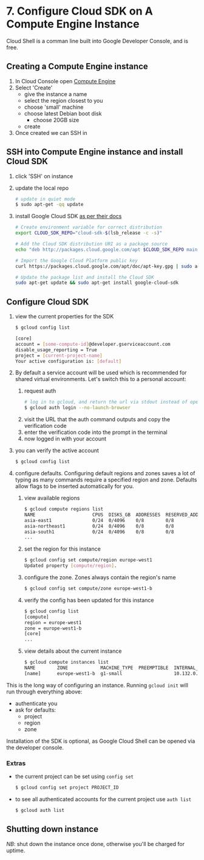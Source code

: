 # 7. Configure Cloud SDK on A Compute Engine Instance

Cloud Shell is a comman line built into Google Developer Console, and is free.

## Creating a Compute Engine instance

1. In Cloud Console open [Compute Engine](https://console.cloud.google.com/compute)
2. Select 'Create'
    - give the instance a name
    - select the region closest to you
    - choose 'small' machine
    - choose latest Debian boot disk
        - choose 20GB size
    - create
3. Once created we can SSH in

## SSH into Compute Engine instance and install Cloud SDK

1. click 'SSH' on instance
2. update the local repo

    ```bash
    # update in quiet mode
    $ sudo apt-get -qq update
    ```
3. install Google Cloud SDK [as per their docs](https://cloud.google.com/sdk/docs/quickstart-debian-ubuntu)

    ```bash
    # Create environment variable for correct distribution
    export CLOUD_SDK_REPO="cloud-sdk-$(lsb_release -c -s)"

    # Add the Cloud SDK distribution URI as a package source
    echo "deb http://packages.cloud.google.com/apt $CLOUD_SDK_REPO main" | sudo tee -a /etc/apt/sources.list.d/google-cloud-sdk.list

    # Import the Google Cloud Platform public key
    curl https://packages.cloud.google.com/apt/doc/apt-key.gpg | sudo apt-key add -

    # Update the package list and install the Cloud SDK
    sudo apt-get update && sudo apt-get install google-cloud-sdk
    ```

## Configure Cloud SDK

1. view the current properties for the SDK

    ```bash
    $ gcloud config list
    
    [core]
    account = [some-compute-id]@developer.gserviceaccount.com
    disable_usage_reporting = True
    project = [current-project-name]
    Your active configuration is: [default]
    ```
2. By default a service account will be used which is recommended for shared virtual environments. Let's switch this to a personal account:
    1. request auth
        ```bash
        # log in to gcloud, and return the url via stdout instead of opening a browser
        $ gcloud auth login --no-launch-browser
        ```
    2. visit the URL that the auth command outputs and copy the verification code
    3. enter the verification code into the prompt in the terminal
    4. now logged in with your account
3. you can verify the active account

    ```bash
    $ gcloud config list
    ```
4. configure defaults. Configuring default regions and zones saves a lot of typing as many commands require a specified region and zone. Defaults allow flags to be inserted automatically for you.

    1. view available regions
    
        ```bash
        $ gcloud compute regions list
        NAME                     CPUS  DISKS_GB  ADDRESSES  RESERVED_ADDRESSES  STATUS  TURNDOWN_DATE
        asia-east1               0/24  0/4096    0/8        0/8                 UP
        asia-northeast1          0/24  0/4096    0/8        0/8                 UP
        asia-south1              0/24  0/4096    0/8        0/8                 UP
        ...
        ```
    2. set the region for this instance
      
        ```bash
        $ gcloud config set compute/region europe-west1
        Updated property [compute/region].
        ```
    3. configure the zone. Zones always contain the region's name
    
    
        ```bash
        $ gcloud config set compute/zone europe-west1-b
        ```
    4. verify the config has been updated for this instance
    
        ```bash
        $ gcloud config list
        [compute]
        region = europe-west1
        zone = europe-west1-b
        [core]
        ...
        ```
    5. view details about the current instance
    
        ```bash
        $ gcloud compute instances list
        NAME        ZONE            MACHINE_TYPE  PREEMPTIBLE  INTERNAL_IP  EXTERNAL_IP     STATUS
        [name]      europe-west1-b  g1-small                   10.132.0.2   35.205.175.139  RUNNING
        ```

This is the long way of configuring an instance. Running `gcloud init` will run through everything above:

- authenticate you
- ask for defaults:
    - project
    - region
    - zone
    
Installation of the SDK is optional, as Google Cloud Shell can be opened via the developer console.
 
### Extras

- the current project can be set using `config set`

    ```bash
    $ gcloud config set project PROJECT_ID
    ```
- to see all authenticated accounts for the current project use `auth list`

    ```bash
    $ gcloud auth list
    ```

## Shutting down instance

*NB*: shut down the instance once done, otherwise you'll be charged for uptime.
